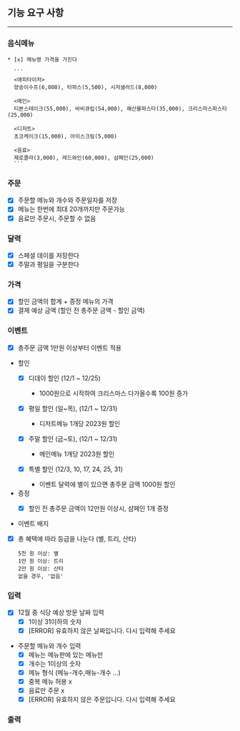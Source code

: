 ## 기능 요구 사항

------

### 음식메뉴

    * [x] 메뉴명 가격을 가진다

      ```
      <애피타이저>
      양송이수프(6,000), 타파스(5,500), 시저샐러드(8,000)
      
      <메인>
      티본스테이크(55,000), 바비큐립(54,000), 해산물파스타(35,000), 크리스마스파스타(25,000)
      
      <디저트>
      초코케이크(15,000), 아이스크림(5,000)
      
      <음료>
      제로콜라(3,000), 레드와인(60,000), 샴페인(25,000)
      ```

### 주문

* [x] 주문할 메뉴와 개수와 주문일자를 저장
* [x] 메뉴는 한번에 최대 20개까지만 주문가능
* [x] 음료만 주문시, 주문할 수 없음

### 달력

* [x] 스페셜 데이를 저장한다
* [x] 주말과 평일을 구분한다

### 가격

* [x] 할인 금액의 합계 + 증정 메뉴의 가격
* [x] 결제 예상 금액  (할인 전 총주문 금액 - 할인 금액)

### 이벤트

* [x] 총주문 금액 1만원 이상부터 이벤트 적용


* 할인
    * [x] 디데이 할인 (12/1 ~ 12/25)
        * 1000원으로 시작하여 크리스마스 다가올수록 100원 증가

    * [x] 평일 할인 (일~목), (12/1 ~ 12/31)
        * 디저트메뉴 1개당 2023원 할인

    * [x] 주말 할인 (금~토), (12/1 ~ 12/31)
        * 메인메뉴 1개당 2023원 할인

    * [x] 특별 할인 (12/3, 10, 17, 24, 25, 31)
        * 이벤트 달력에 별이 있으면 총주문 금액 1000원 할인


* 증정
    * [x] 할인 전 총주문 금액이 12만원 이상시, 샴페인 1개 증정


* 이벤트 배지
* [x] 총 혜택에 따라 등급을 나눈다 (별, 트리, 산타)
    ``` 
    5천 원 이상: 별
    1만 원 이상: 트리 
    2만 원 이상: 산타
    없을 경우, '없음'
    ```

### 입력

* [x] 12월 중 식당 예상 방문 날짜 입력
    * [x] 1이상 31이하의 숫자
    * [x] [ERROR] 유효하지 않은 날짜입니다. 다시 입력해 주세요

* 주문할 메뉴와 개수 입력
    * [x] 메뉴는 메뉴판에 있는 메뉴만
    * [x] 개수는 1이상의 숫자
    * [x] 메뉴 형식 (메뉴-개수,매뉴-개수 ...)
    * [x] 중복 메뉴 허용 x
    * [x] 음료만 주문 x
    * [x] [ERROR] 유효하지 않은 주문입니다. 다시 입력해 주세요

### 출력
